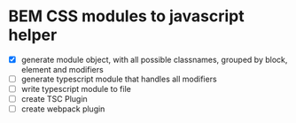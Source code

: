 # BEM CSS modules to javascript helper

- [x] generate module object, with all possible classnames, grouped by block, element and modifiers
- [ ] generate typescript module that handles all modifiers
- [ ] write typescript module to file
- [ ] create TSC Plugin
- [ ] create webpack plugin
